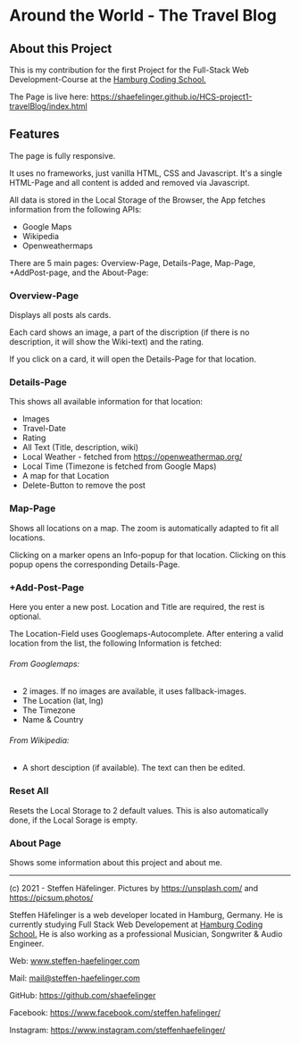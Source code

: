 # Around the World - The Travel Blog



## About this Project

This is my contribution for the first Project for the Full-Stack Web Development-Course at the [Hamburg Coding School.](https://hamburgcodingschool.com/)

The Page is live here: https://shaefelinger.github.io/HCS-project1-travelBlog/index.html

## Features

The page is fully responsive.  

It uses no frameworks, just vanilla HTML, CSS and Javascript. It's a single HTML-Page and all content is added and removed via Javascript.

All data is stored in the Local Storage of the Browser, the App fetches information from the following APIs:

- Google Maps
- Wikipedia
- Openweathermaps

There are 5 main pages: Overview-Page, Details-Page, Map-Page, +AddPost-page, and the About-Page: 

### Overview-Page

Displays all posts als cards.

Each card shows an image, a part of the discription (if there is no description, it will show the Wiki-text) and the rating.

If you click on a card, it will open the Details-Page for that location.

### Details-Page

This shows all available information for that location:

- Images
- Travel-Date
- Rating
- All Text (Title, description, wiki)
- Local Weather - fetched from https://openweathermap.org/
- Local Time (Timezone is fetched from Google Maps)
- A map for that Location
- Delete-Button to remove the post

### Map-Page

Shows all locations on a map. The zoom is automatically adapted to fit all locations.

Clicking on a marker opens an Info-popup for that location. Clicking on this popup opens the corresponding Details-Page. 

### +Add-Post-Page

Here you enter a new post. Location and Title are required, the rest is optional. 

The Location-Field uses Googlemaps-Autocomplete.  After entering a valid location from the list, the following Information is fetched:

###### From Googlemaps:

- 2 images. If no images are available, it uses fallback-images. 
- The Location (lat, lng)
- The Timezone
- Name & Country

###### From Wikipedia:

- A short desciption  (if available). The text can then be edited.

### Reset All

Resets the Local Storage to 2 default values. This is also automatically done, if the Local Sorage is empty.

### About Page

Shows some information about this project and about me.

------

(c) 2021 - Steffen Häfelinger. Pictures by https://unsplash.com/ and https://picsum.photos/  

Steffen Häfelinger is a web developer located in Hamburg, Germany. He is currently studying Full Stack Web Developement at [Hamburg Coding School.](https://hamburgcodingschool.com/) He is also working as a professional Musician, Songwriter & Audio Engineer.

Web: www.steffen-haefelinger.com

Mail: mail@steffen-haefelinger.com

GitHub: https://github.com/shaefelinger

Facebook: https://www.facebook.com/steffen.hafelinger/

Instagram: https://www.instagram.com/steffenhaefelinger/
